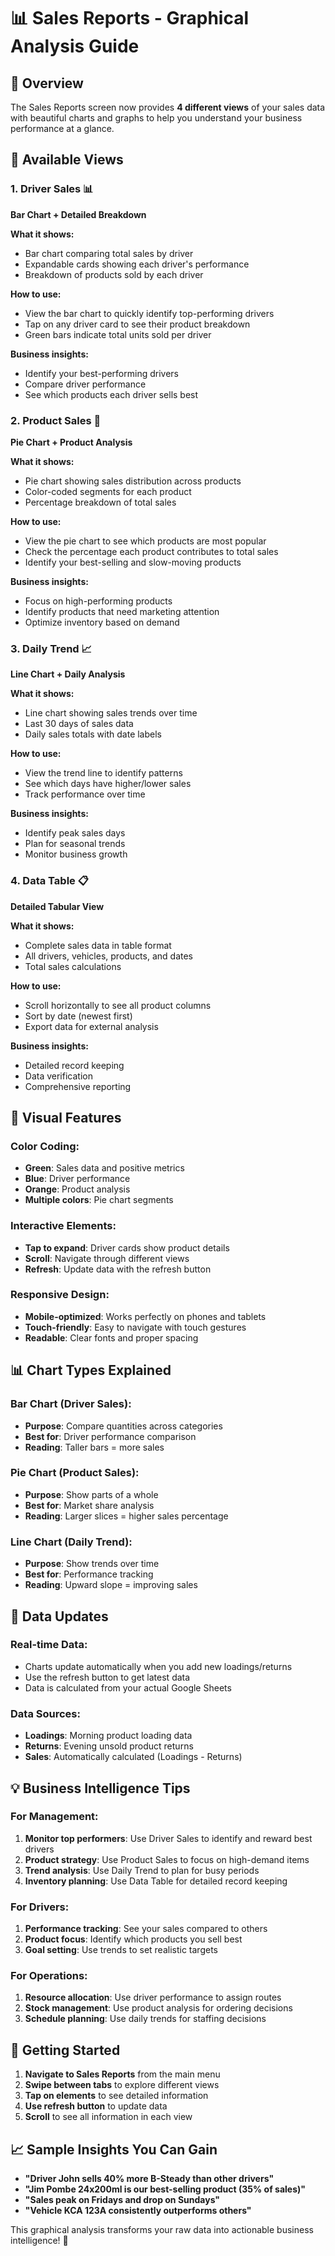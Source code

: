 # 📊 Sales Reports - Graphical Analysis Guide

## 🎯 Overview

The Sales Reports screen now provides **4 different views** of your sales data with beautiful charts and graphs to help you understand your business performance at a glance.

## 📱 Available Views

### 1. **Driver Sales** 📊
**Bar Chart + Detailed Breakdown**

**What it shows:**
- Bar chart comparing total sales by driver
- Expandable cards showing each driver's performance
- Breakdown of products sold by each driver

**How to use:**
- View the bar chart to quickly identify top-performing drivers
- Tap on any driver card to see their product breakdown
- Green bars indicate total units sold per driver

**Business insights:**
- Identify your best-performing drivers
- Compare driver performance
- See which products each driver sells best

### 2. **Product Sales** 🥧
**Pie Chart + Product Analysis**

**What it shows:**
- Pie chart showing sales distribution across products
- Color-coded segments for each product
- Percentage breakdown of total sales

**How to use:**
- View the pie chart to see which products are most popular
- Check the percentage each product contributes to total sales
- Identify your best-selling and slow-moving products

**Business insights:**
- Focus on high-performing products
- Identify products that need marketing attention
- Optimize inventory based on demand

### 3. **Daily Trend** 📈
**Line Chart + Daily Analysis**

**What it shows:**
- Line chart showing sales trends over time
- Last 30 days of sales data
- Daily sales totals with date labels

**How to use:**
- View the trend line to identify patterns
- See which days have higher/lower sales
- Track performance over time

**Business insights:**
- Identify peak sales days
- Plan for seasonal trends
- Monitor business growth

### 4. **Data Table** 📋
**Detailed Tabular View**

**What it shows:**
- Complete sales data in table format
- All drivers, vehicles, products, and dates
- Total sales calculations

**How to use:**
- Scroll horizontally to see all product columns
- Sort by date (newest first)
- Export data for external analysis

**Business insights:**
- Detailed record keeping
- Data verification
- Comprehensive reporting

## 🎨 Visual Features

### **Color Coding:**
- **Green**: Sales data and positive metrics
- **Blue**: Driver performance
- **Orange**: Product analysis
- **Multiple colors**: Pie chart segments

### **Interactive Elements:**
- **Tap to expand**: Driver cards show product details
- **Scroll**: Navigate through different views
- **Refresh**: Update data with the refresh button

### **Responsive Design:**
- **Mobile-optimized**: Works perfectly on phones and tablets
- **Touch-friendly**: Easy to navigate with touch gestures
- **Readable**: Clear fonts and proper spacing

## 📊 Chart Types Explained

### **Bar Chart (Driver Sales):**
- **Purpose**: Compare quantities across categories
- **Best for**: Driver performance comparison
- **Reading**: Taller bars = more sales

### **Pie Chart (Product Sales):**
- **Purpose**: Show parts of a whole
- **Best for**: Market share analysis
- **Reading**: Larger slices = higher sales percentage

### **Line Chart (Daily Trend):**
- **Purpose**: Show trends over time
- **Best for**: Performance tracking
- **Reading**: Upward slope = improving sales

## 🔄 Data Updates

### **Real-time Data:**
- Charts update automatically when you add new loadings/returns
- Use the refresh button to get latest data
- Data is calculated from your actual Google Sheets

### **Data Sources:**
- **Loadings**: Morning product loading data
- **Returns**: Evening unsold product returns
- **Sales**: Automatically calculated (Loadings - Returns)

## 💡 Business Intelligence Tips

### **For Management:**
1. **Monitor top performers**: Use Driver Sales to identify and reward best drivers
2. **Product strategy**: Use Product Sales to focus on high-demand items
3. **Trend analysis**: Use Daily Trend to plan for busy periods
4. **Inventory planning**: Use Data Table for detailed record keeping

### **For Drivers:**
1. **Performance tracking**: See your sales compared to others
2. **Product focus**: Identify which products you sell best
3. **Goal setting**: Use trends to set realistic targets

### **For Operations:**
1. **Resource allocation**: Use driver performance to assign routes
2. **Stock management**: Use product analysis for ordering decisions
3. **Schedule planning**: Use daily trends for staffing decisions

## 🚀 Getting Started

1. **Navigate to Sales Reports** from the main menu
2. **Swipe between tabs** to explore different views
3. **Tap on elements** to see detailed information
4. **Use refresh button** to update data
5. **Scroll** to see all information in each view

## 📈 Sample Insights You Can Gain

- **"Driver John sells 40% more B-Steady than other drivers"**
- **"Jim Pombe 24x200ml is our best-selling product (35% of sales)"**
- **"Sales peak on Fridays and drop on Sundays"**
- **"Vehicle KCA 123A consistently outperforms others"**

This graphical analysis transforms your raw data into actionable business intelligence! 🎯 